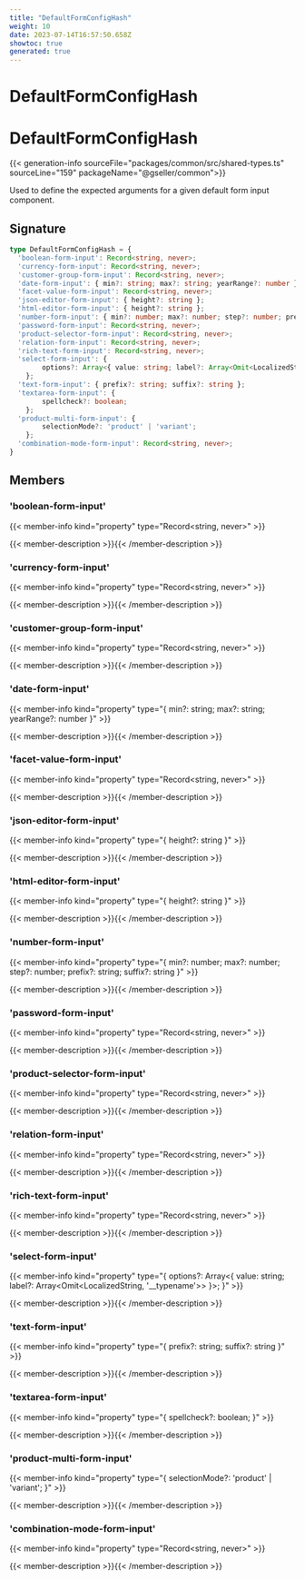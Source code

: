 ```yaml
---
title: "DefaultFormConfigHash"
weight: 10
date: 2023-07-14T16:57:50.658Z
showtoc: true
generated: true
---
```

<!-- This file was generated from the Vendure source. Do not modify. Instead, re-run the "docs:build" script -->

# DefaultFormConfigHash
<div class="symbol">


# DefaultFormConfigHash

{{< generation-info sourceFile="packages/common/src/shared-types.ts" sourceLine="159" packageName="@gseller/common">}}

Used to define the expected arguments for a given default form input component.

## Signature

```TypeScript
type DefaultFormConfigHash = {
  'boolean-form-input': Record<string, never>;
  'currency-form-input': Record<string, never>;
  'customer-group-form-input': Record<string, never>;
  'date-form-input': { min?: string; max?: string; yearRange?: number };
  'facet-value-form-input': Record<string, never>;
  'json-editor-form-input': { height?: string };
  'html-editor-form-input': { height?: string };
  'number-form-input': { min?: number; max?: number; step?: number; prefix?: string; suffix?: string };
  'password-form-input': Record<string, never>;
  'product-selector-form-input': Record<string, never>;
  'relation-form-input': Record<string, never>;
  'rich-text-form-input': Record<string, never>;
  'select-form-input': {
        options?: Array<{ value: string; label?: Array<Omit<LocalizedString, '__typename'>> }>;
    };
  'text-form-input': { prefix?: string; suffix?: string };
  'textarea-form-input': {
        spellcheck?: boolean;
    };
  'product-multi-form-input': {
        selectionMode?: 'product' | 'variant';
    };
  'combination-mode-form-input': Record<string, never>;
}
```
## Members

### 'boolean-form-input'

{{< member-info kind="property" type="Record&#60;string, never&#62;"  >}}

{{< member-description >}}{{< /member-description >}}

### 'currency-form-input'

{{< member-info kind="property" type="Record&#60;string, never&#62;"  >}}

{{< member-description >}}{{< /member-description >}}

### 'customer-group-form-input'

{{< member-info kind="property" type="Record&#60;string, never&#62;"  >}}

{{< member-description >}}{{< /member-description >}}

### 'date-form-input'

{{< member-info kind="property" type="{ min?: string; max?: string; yearRange?: number }"  >}}

{{< member-description >}}{{< /member-description >}}

### 'facet-value-form-input'

{{< member-info kind="property" type="Record&#60;string, never&#62;"  >}}

{{< member-description >}}{{< /member-description >}}

### 'json-editor-form-input'

{{< member-info kind="property" type="{ height?: string }"  >}}

{{< member-description >}}{{< /member-description >}}

### 'html-editor-form-input'

{{< member-info kind="property" type="{ height?: string }"  >}}

{{< member-description >}}{{< /member-description >}}

### 'number-form-input'

{{< member-info kind="property" type="{ min?: number; max?: number; step?: number; prefix?: string; suffix?: string }"  >}}

{{< member-description >}}{{< /member-description >}}

### 'password-form-input'

{{< member-info kind="property" type="Record&#60;string, never&#62;"  >}}

{{< member-description >}}{{< /member-description >}}

### 'product-selector-form-input'

{{< member-info kind="property" type="Record&#60;string, never&#62;"  >}}

{{< member-description >}}{{< /member-description >}}

### 'relation-form-input'

{{< member-info kind="property" type="Record&#60;string, never&#62;"  >}}

{{< member-description >}}{{< /member-description >}}

### 'rich-text-form-input'

{{< member-info kind="property" type="Record&#60;string, never&#62;"  >}}

{{< member-description >}}{{< /member-description >}}

### 'select-form-input'

{{< member-info kind="property" type="{         options?: Array&#60;{ value: string; label?: Array&#60;Omit&#60;LocalizedString, '__typename'&#62;&#62; }&#62;;     }"  >}}

{{< member-description >}}{{< /member-description >}}

### 'text-form-input'

{{< member-info kind="property" type="{ prefix?: string; suffix?: string }"  >}}

{{< member-description >}}{{< /member-description >}}

### 'textarea-form-input'

{{< member-info kind="property" type="{         spellcheck?: boolean;     }"  >}}

{{< member-description >}}{{< /member-description >}}

### 'product-multi-form-input'

{{< member-info kind="property" type="{         selectionMode?: 'product' | 'variant';     }"  >}}

{{< member-description >}}{{< /member-description >}}

### 'combination-mode-form-input'

{{< member-info kind="property" type="Record&#60;string, never&#62;"  >}}

{{< member-description >}}{{< /member-description >}}


</div>
